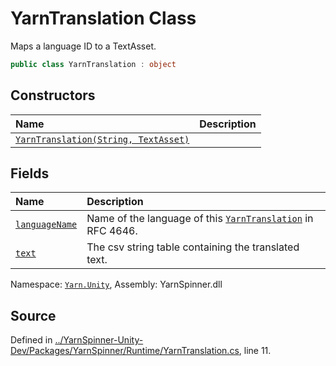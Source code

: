 # YarnTranslation Class

Maps a language ID to a TextAsset.


```csharp
public class YarnTranslation : object
```



## Constructors
|Name|Description|
|:---|:---|
|[`YarnTranslation(String, TextAsset)`](/api/csharp/yarn.unity/yarntranslation._ctor-system.string,textasset-.md)||
## Fields
|Name|Description|
|:---|:---|
|[`languageName`](/api/csharp/yarn.unity/yarntranslation.languagename.md)| Name of the language of this [`YarnTranslation`](/api/csharp/yarn.unity/yarntranslation.md) in RFC 4646. |
|[`text`](/api/csharp/yarn.unity/yarntranslation.text.md)| The csv string table containing the translated text. |
<div class="class-metadata">

Namespace: [`Yarn.Unity`](/api/csharp/yarn.unity/README.md), Assembly: YarnSpinner.dll
</div>

## Source
Defined in [../YarnSpinner-Unity-Dev/Packages/YarnSpinner/Runtime/YarnTranslation.cs](https://github.com/YarnSpinnerTool/YarnSpinner-Unity//blob/develop/Runtime/YarnTranslation.cs#L11), line 11.
